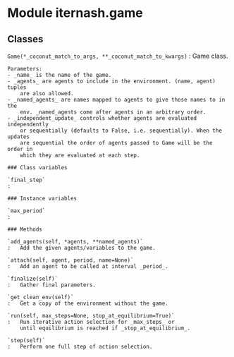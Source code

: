 Module iternash.game
====================

Classes
-------

`Game(*_coconut_match_to_args, **_coconut_match_to_kwargs)`
:   Game class.
    
    Parameters:
    - _name_ is the name of the game.
    - _agents_ are agents to include in the environment. (name, agent) tuples
        are also allowed.
    - _named_agents_ are names mapped to agents to give those names to in the
        env. _named_agents come after agents in an arbitrary order.
    - _independent_update_ controls whether agents are evaluated independently
        or sequentially (defaults to False, i.e. sequentially). When the updates
        are sequential the order of agents passed to Game will be the order in
        which they are evaluated at each step.

    ### Class variables

    `final_step`
    :

    ### Instance variables

    `max_period`
    :

    ### Methods

    `add_agents(self, *agents, **named_agents)`
    :   Add the given agents/variables to the game.

    `attach(self, agent, period, name=None)`
    :   Add an agent to be called at interval _period_.

    `finalize(self)`
    :   Gather final parameters.

    `get_clean_env(self)`
    :   Get a copy of the environment without the game.

    `run(self, max_steps=None, stop_at_equilibrium=True)`
    :   Run iterative action selection for _max_steps_ or
        until equilibrium is reached if _stop_at_equilibrium_.

    `step(self)`
    :   Perform one full step of action selection.